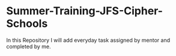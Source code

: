 # Summer-Training-JFS-Cipher-Schools
In this Repository I will add everyday task assigned by mentor and completed by me.
